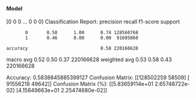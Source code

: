 #### Model
[0 0 0 ... 0 0 0]
Classification Report:
              precision    recall  f1-score   support

           0       0.58      1.00      0.74 128560768
           1       0.46      0.00      0.00  91605860

    accuracy                           0.58 220166628
   macro avg       0.52      0.50      0.37 220166628
weighted avg       0.53      0.58      0.43 220166628

Accuracy: 0.5838845885399127
Confusion Matrix:
[[128502259     58509]
 [ 91556218     49642]]
Confusion Matrix (%):
[[5.83659114e+01 2.65748722e-02]
 [4.15849663e+01 2.25474680e-02]]
